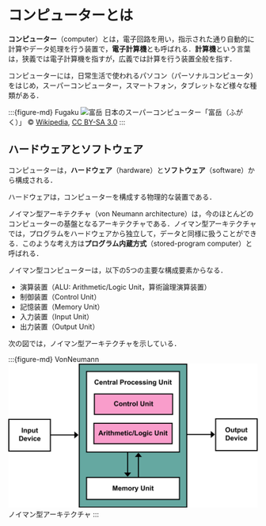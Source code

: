 # コンピューターとは

**コンピューター**（computer）とは，電子回路を用い，指示された通り自動的に計算やデータ処理を行う装置で，**電子計算機**とも呼ばれる．**計算機**という言葉は，狭義では電子計算機を指すが，広義では計算を行う装置全般を指す．

コンピューターには，日常生活で使われるパソコン（パーソナルコンピュータ）をはじめ，スーパーコンピューター，スマートフォン，タブレットなど様々な種類がある．

:::{figure-md} Fugaku
<img src="./image/RIKEN_R-CCS_Fugaku.jpg" alt="富岳" width="600px">
日本のスーパーコンピューター「富岳（ふがく）」 © [Wikipedia](https://commons.wikimedia.org/wiki/File:RIKEN_R-CCS_Fugaku.jpg), [CC BY-SA 3.0](https://creativecommons.org/licenses/by-sa/3.0/deed.en)
:::

## ハードウェアとソフトウェア

コンピューターは，**ハードウェア**（hardware）と**ソフトウェア**（software）から構成される．

ハードウェアは，コンピューターを構成する物理的な装置である．

ノイマン型アーキテクチャ（von Neumann architecture）は，今のほとんどのコンピューターの基盤となるアーキテクチャである．ノイマン型アーキテクチャでは，プログラムをハードウェアから独立して，データと同様に扱うことができる．このような考え方は**プログラム内蔵方式**（stored-program computer）と呼ばれる．

ノイマン型コンピューターは，以下の5つの主要な構成要素からなる．

- 演算装置（ALU: Arithmetic/Logic Unit，算術論理演算装置）
- 制御装置（Control Unit）
- 記憶装置（Memory Unit）
- 入力装置（Input Unit）
- 出力装置（Output Unit）


次の図では，ノイマン型アーキテクチャを示している．

:::{figure-md} VonNeumann
<img src="./image/Von_Neumann_Architecture.svg.png" alt="ノイマン型アーキテクチャ" width="600px">
ノイマン型アーキテクチャ 
:::

